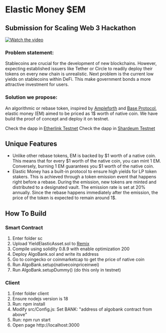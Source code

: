 
# Elastic Money $EM

## Submission for Scaling Web 3 Hackathon

[![Watch the video](https://img.youtube.com/vi/ZgCj2slJZo0/maxresdefault.jpg)](https://youtu.be/ZgCj2slJZo0)

### Problem statement:
Stablecoins are crucial for the development of new blockchains. However, expecting established issuers like Tether or Circle to readily deploy their tokens on every new chain is unrealistic.
Next problem is the current low yields on stablecoins within DeFi. This make government bonds a more attractive investment for users.

### Solution we propose:
An algorithmic or rebase token, inspired by [Ampleforth](https://www.coingecko.com/en/coins/ampleforth) and [Base Protocol](https://www.coingecko.com/en/coins/base-protocol), elastic money (EM) aimed to be priced as 1$ worth of native coin. We have build the proof of concept and deploy it on testnet.

Check the dapp in [Etherlink Testnet](https://elasticmoney.raijin.tech)
Check the dapp in [Shardeum Testnet](https://elasticmoney.raijin.tech)

## Unique Features
- Unlike other rebase tokens, EM is backed by $1 worth of a native coin. This means that for every $1 worth of the native coin, you can mint 1 EM. Conversely, burning 1 EM guarantees you $1 worth of the native coin.
- Elastic Money has a built-in protocol to ensure high yields for LP token stakers. This is achieved through a token emission event that happens right before a rebase. During the emission, new tokens are minted and distributed to a designated vault. The emission rate is set at 20% annually. Since the rebase happens immediately after the emission, the price of the token is expected to remain around 1$.

## How To Build
### Smart Contract
1. Enter folder sc
2. Upload YieldElasticAsset.sol to [Remix](https://remix.ethereum.org)
3. Compile using solidity 0.8.9 with enable optimization 200
4. Deploy AlgoBank.sol and write its address
5. Go to coingecko or coinmarketcap to get the price of native coin
6. Run AlgoBank.setup(nativecoinpriceinwei)
7. Run AlgoBank.setupDummy() (do this only in testnet)
 
### Client
1. Enter folder client
2. Ensure nodejs version is 18
3. Run: npm install
4. Modify src/Config.js: Set BANK: "address of algobank contract from above"
5. Run: npm run start
6. Open page http://localhost:3000